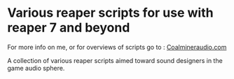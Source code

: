 # Various reaper scripts for use with reaper 7 and beyond

For more info on me, or for overviews of scripts go to : 
[Coalmineraudio.com](https://www.coalmineraudio.com/)

A collection of various reaper scripts aimed toward sound designers in the game audio sphere.
